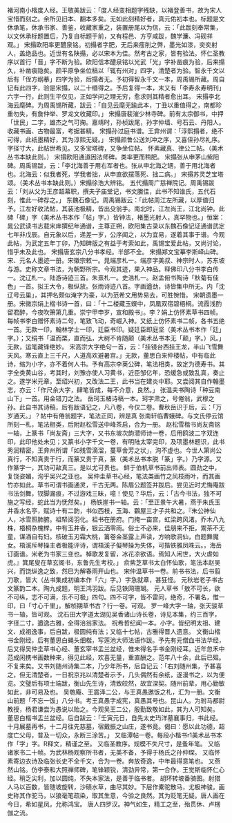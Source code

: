 <!-- { "loadSidebar": true } -->
褚河南小楷度人经。王敬美跋云：「度人经变相题字残缺，以褚登善书，故为宋人宝惜而刻之。余所见旧本、翻本多矣。无如此刻精好者，真元佑初本也。标题是文休承笔，休承书家、善鉴，收藏家重之，装置册尾以为信，云：「此跋刻奉常集，以文休承标题置后，乃复自标题于前，又有程邑、方亨咸跋，魏学濂、冯砚祥观。」
宋搨欧阳率更醴泉铭。初搨者字肥，无后来瘦削之弊，墨光如漆，奕奕射人，盖绝品也。近世有名陕搨，必以宋本为佳。然考古之家，皆有验法。怀仁圣教序以首行「晋」字不断为验。欧阳信本醴泉铭以光武「光」字补凿痕为验，后来搨久，补凿痕隐矣。颜平原争坐位稿以「辄有州对」四字，清楚者为验。智永千文以后有「侄方纲摹」四字为验，后搨者无。予初得智永千文一本，周禹锡所藏。周自记有此四字，验是宋搨，以二十缗得之。予后复得一本，末又有「李寿永寿明刊」六字一行，此则生平仅见，正如学问之理无穷，愈求则其精者愈出耳。
宋搨李北海云麾碑。为周禹锡所藏，跋云：「自见云麾无踰此本，丁丑以重值得之，南都珍重勿失，有詹仲举、罗龙文收藏印。」
宋搨唐裴漼少林寺碑。前有太宗御书，中押「世民」二字，雄杰之气可掬。嘉靖时，孙桢跋尾，孙字仲墙、号石云、丹阳人。收藏书画、古物最富，考据甚精。
宋搨孙过庭书谱。王弇州谓：「淳熙搨者，绝不可得，此纸墨精好，其为淳熙无疑。」
宋搨颜鲁公送刘冲之序，又喜侄孙尽礼序。字径寸大，此帖世希见。又多宝塔碑，又争坐位帖。
怀素藏真、律公二帖。（美术丛书本缺此则。）
宋搨欧阳通道因法师碑。类率更而稍肥。
宋搨张从申茅山紫阳碑。周禹锡跋，云：「李北海善于用右军者也。张从申北海之甥，善于用北海者也。北海云：似我者死，学我者拙，从申直欲摆落死、拙二病。」
宋搨苏灵芝宝塔颂。（美术丛书本缺此则。）宋搨徐浩大辨铭。
五代搨周广慈禅院记。周禹锡跋云：「刘从父为王彦超幕职，撰夫子庙堂记，书文縢佳，此书不知谁氏，五代石刻，惟此一碑存之。」
东魏石像记。周禹锡跋云：「此帖周江左所藏，以厚值归予。江左好收法帖，其装池极精，皆出殳翁手。南北时，江左尚王，江北尚钟。此碑「碑」字（美术丛书本作「帖」字。）皆钟法，楮墨光射人，真罕物也。」恒案：晁公武读书志载宋庠撰纪年通谱，主尊正朔，欧阳集古录以东魏石像记证通谱武定七年非戊辰。自元象以后，递差一岁，公序闻之，以为宜易，遂着其事于谱。今观此帖，为武定五年丁卯，乃知碑版之有益于考索如此，禹锡宝爱此帖，又尚讨论，惜乎未及此也。
宋搨唐玄宗八分书孝经。半部不全。
宋搨郑文宝摹李斯峄山碑。
宋、元名人墨迹一册。宋徽宗敕一。晁端彦札一。端彦字美叔、神宗时人，苏东坡与游。史称文章书法，为朝野所宗。今观其迹，果入神品。释佛印八分书李白传一。沈辽札一。陆游诗迹三首。朱熹札一。史浩札一。赵孟俯书陶诗「秋菊有佳色」一首。拟王大令，极纵放。张雨诗迹八首。字画遒劲，诗皆集中所无。内「沈辽号云巢」，其押名颇似淹字为豪，以为范希文用势易去，可胜惋惜。
宋朝遗墨一册。宋徽宗绢上楷书诗一首，曰：「十二楼藏玉蝶中，凤凰双宿碧梧桐。流霞浅酌留君醉，今夜吹箫第几重。崇宁甲申岁，宣和殿书」。李？娟上仿怀素草书四帧。每帧书李白赠怀素诗二句，笔致飞动，奇崛入神。又纸上仿怀素书二帧，各书五绝一首。无款一印，翰林学士一印，廷臣书印。疑廷臣即庭坚（美术丛书本作「廷」字。）；又绢书「温而栗，直而弘，大树不肯随颠（美术丛书本无「颠」字。）风。」无款，运笔藏锋绝妙。
宋高宗大字绝句一首，云：「挂镜台西挂王龙，半山飞雪舞天风。寒云直上三千尺，人道高欢避暑宫。」无款，董思白来仲楼帖，中有临此诗，缩为小字，亦不着何人书。予有高宗李英公碑，笔法相类，故定为德寿书。其字全类黄山谷，考其时，刘豫亦使人习黄书，近臣邹亿年，恐缓急或致乱真，奏止之。遂学米元章，至绍兴初，又改法二王，此书当在建炎中耶。又尝阅其自作翰墨志，亦云：「作尺余大字，肆笔皆成，每不介意，良然。」
张温夫书陶诗「种豆南山下」一首。用金错刀之法。
岳珂玉楮诗稿一本。珂字肃之，号倦翁，武穆之孙。此自书其诗稿，后有跋语记之，凡八卷，今仅二卷。曹秋岳识于后，云：「万岁通天。」？帖中有倦翁题字，笔法正同，辨是真
张南轩临曹娥碑。与文氏停云馆所刻一札，笔法相类，后附赵松雪送中峰茶启，合为一册。
赵松雪楷书尚友斋铭一轴，上篆书「尚友斋」三大字，又书东坡次韵潜师诗一卷，后用鸥波二字双连印，此印他处未见；又篆书小字千文一卷，有明陆太宰完印，及项墨林题识，此书秀润精密，王弇州所谓「如残雪滴溜，蔓草舍芳之状」，洵不虚也。今世人第尚公真行，不知真贵于行，而篆又贵于真，篆（美术丛书本脱「篆」字。）乃字源。又作篆字一，其功可敌真三。是以尤可贵也。
鲜于伯机草书前出师表。圆劲之中，复饶姿媚，洵乎吴兴之亚也。
吴仲圭草书心经，笔法类画竹之风枝雨叶，而其画竹亦如此。草书可谓书画通灵，千古无两。陈眉公题签并跋后。尝见近时尤悔庵跋书法剑舞，钗脚漏痕，不过游戏三昧，噫！使见？华后，云：「古今书法，独不可施之写经，蛇此当为怃然矣。」
杨铁崖书一轴。云：「至正景午大暑，燕于朱氏玉井香水名亭，赋诗十有二韵，书似西枝，玉海、鸐屋三才子共和之。『朱公神仙人，冰雪照肺腑。祖帑阅羽化。祖书在册府。门掩一亩宫，虹梁跨风渚。乔木八九株，梧桐杂槐榉。中有玉井香，银云洒零雨。俗士不必来，佳朋来不拒，鬻茶不无童，谋酒自有妇。核破玉刃霜大桃，筩卷金茎露上声读，方响歌洞仙，白题舞魔女。梧溪斥琴操主者极能评诗，谓梧溪子儗琴操为失体，可揩铁雅凤咮云。，海岳订画谱。米老为书家三变也。棹歌发复留，冰花凉欲语。焉知人闲世，大火虐如虎。』箕尾叟在草玄阁书，东鲁先生考校。」 
俞紫芝草书太白怀仙歌，笔法本赵吴兴，而饶纵逸之致，然巳为解春雨开山也。
宋仲温草书一卷。前书书法，后书翦刀歌，皆大（丛书集成初编本作「六」字。）字急就章，甚狂怪。
元秋岩老子书古文篆韵二本。陶九成题，明王鸿羽跋。后见铁网珊瑚。
元人草书「敖不可长，欲不可纵，志不可满，乐不可极」四句。四不可字，皆不雷同，绝奇，不署名，惟一印，曰「寸心千里」。解桢期草书古？行一卷。可观。
罗一峰大字一轴，张天骏草书一轴，皆可观。
沈石田大字道太湖见吴香诸山诗长卷，诗见本集，约三百字，字径二寸，遒逸古雅，全得涪翁家法。
祝希哲纪闻一本。小字。皆纪明太祖、建文、成祖逸事，后自跋，极圆纯有法；又临十七帖，古雅得晋人遗意。
文衡山楷书金刚经，后有董思白蝇头细楷，写莲池大师法语作跋。予先有元僧血书法华经，后又得吴仲圭草书心经、董玄宰书盂兰盆经，惟未得名手书金刚经耳。近年忽禾中范成闲携书画数种来，得见此经，欢喜无量，重直酬之。范年八十余，此后已殂。不复来矣。又书刘随州诗集二本，乃少年所书，后自记云：「右刘随州集，予甚喜之，但无清楚者，一日祝京兆以清楚者示予，几头偶然有余纸，遂漫书之，以为便览。文璧后有项士端跋，衡山先生诗，清致皎然，故宜深契。随州前辈，用心勤敏如此，非可易及也。
吴匏庵、王震泽二公，与王真愚邀饭之札，汇为一册。文衡山前题「不忘一饭」八分书。考王真愚字成宪，真愚其号也。昆山人。为驸马都尉教授，杨君谦尝为愚说以贻之。今观吴王二公，殷勤致敬如此，其为人可知矣。
董思白楷书盂兰盆经。后自跋云：「壬寅元日，自先太史玙洋墓襄事归，书此经。十月展墓再书，十二月往先慈墓，宿戴振之山庄，遂书竟。偈曰：愿以此功德，超度亡父母，普及一切众，永断三涂苦。」
又临潭帖一卷。每段小楷书r1美术丛书本作「字」字。R释文，精谨之至。
又临圣教序。规模不失尺寸，是蚤年笔。
又临诸家书二十帧。为武林杨观察所书者，无美不备，予得于杨氏之孙仲琛。
又临怀素寄边衣诗及临张长史不全千文，合为一卷。奔放奇逸，中年最得意笔也。
又燕然山铭。仿李泰和大照禅师碑，笔锋颖锐，清劲异常，第一合作。王觉斯临怀仁心经。稍乏尖利，加以圆纯，不失本家法，是善于临书者。
胡环转坡番骑图。射猎人马以百数，皆随坡旋转，沙碛水草，曲尽其妙。下层作橐驼散马，尤极神骏。画史称其作驼马，以狼毫笔疏染，取其生意，今验之良然。其为贬笔无疑。唐人画在今日，希如星凤，允称鸿宝。
唐人四罗汉。神气如生，精工之至，殆贯休、卢楞伽之流。
